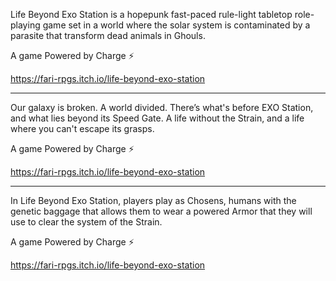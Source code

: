 Life Beyond Exo Station is a hopepunk fast-paced rule-light tabletop role-playing game set in a world where the solar system is contaminated by a parasite that transform dead animals in Ghouls.

A game Powered by Charge ⚡

https://fari-rpgs.itch.io/life-beyond-exo-station

---

Our galaxy is broken. A world divided. There’s what's before EXO Station, and what lies beyond its Speed Gate. A life without the Strain, and a life where you can't escape its grasps.

A game Powered by Charge ⚡

https://fari-rpgs.itch.io/life-beyond-exo-station

---

In Life Beyond Exo Station, players play as Chosens, humans with the genetic baggage that allows them to wear a powered Armor that they will use to clear the system of the Strain.

A game Powered by Charge ⚡

https://fari-rpgs.itch.io/life-beyond-exo-station
